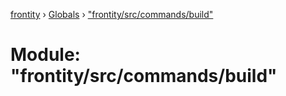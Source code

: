 [frontity](../README.md) › [Globals](../globals.md) › ["frontity/src/commands/build"](_frontity_src_commands_build_.md)

# Module: "frontity/src/commands/build"



